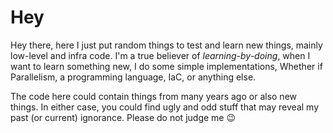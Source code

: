# Hey


Hey there, here I just put random things to test and learn new things, mainly low-level and infra code. I'm a true believer of *learning-by-doing*, when I want to learn something new, I do some simple implementations, Whether if Parallelism, a programming language, IaC, or anything else.

The code here could contain things from many years ago or also new things. In either case, you could find ugly and odd stuff that may reveal my past (or current) ignorance. Please do not judge me 😉
